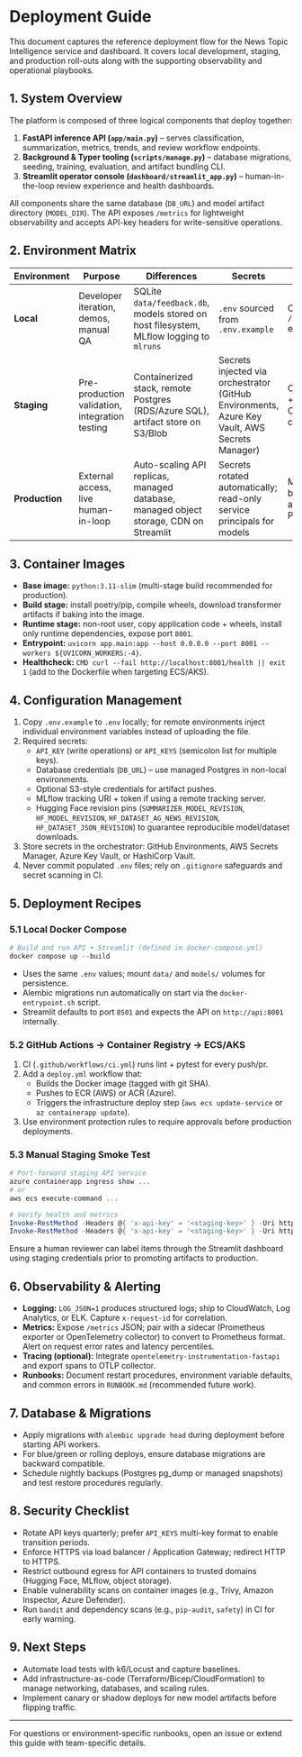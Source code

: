 # Deployment Guide

This document captures the reference deployment flow for the News Topic Intelligence service and dashboard. It covers local development, staging, and production roll-outs along with the supporting observability and operational playbooks.

## 1. System Overview

The platform is composed of three logical components that deploy together:

1. **FastAPI inference API (`app/main.py`)** – serves classification, summarization, metrics, trends, and review workflow endpoints.
2. **Background & Typer tooling (`scripts/manage.py`)** – database migrations, seeding, training, evaluation, and artifact bundling CLI.
3. **Streamlit operator console (`dashboard/streamlit_app.py`)** – human-in-the-loop review experience and health dashboards.

All components share the same database (`DB_URL`) and model artifact directory (`MODEL_DIR`). The API exposes `/metrics` for lightweight observability and accepts API-key headers for write-sensitive operations.

## 2. Environment Matrix

| Environment    | Purpose                                        | Differences                                                                             | Secrets                                                                                       | Observability                                             |
| -------------- | ---------------------------------------------- | --------------------------------------------------------------------------------------- | --------------------------------------------------------------------------------------------- | --------------------------------------------------------- |
| **Local**      | Developer iteration, demos, manual QA          | SQLite `data/feedback.db`, models stored on host filesystem, MLflow logging to `mlruns` | `.env` sourced from `.env.example`                                                            | Console logs, `/metrics` endpoint                         |
| **Staging**    | Pre-production validation, integration testing | Containerized stack, remote Postgres (RDS/Azure SQL), artifact store on S3/Blob         | Secrets injected via orchestrator (GitHub Environments, Azure Key Vault, AWS Secrets Manager) | Centralized logs + traces via OpenTelemetry collector     |
| **Production** | External access, live human-in-loop            | Auto-scaling API replicas, managed database, managed object storage, CDN on Streamlit   | Secrets rotated automatically; read-only service principals for models                        | Metrics scraped by Prometheus, alerts via PagerDuty/Teams |

## 3. Container Images

- **Base image:** `python:3.11-slim` (multi-stage build recommended for production).
- **Build stage:** install poetry/pip, compile wheels, download transformer artifacts if baking into the image.
- **Runtime stage:** non-root user, copy application code + wheels, install only runtime dependencies, expose port `8001`.
- **Entrypoint:** `uvicorn app.main:app --host 0.0.0.0 --port 8001 --workers ${UVICORN_WORKERS:-4}`.
- **Healthcheck:** `CMD curl --fail http://localhost:8001/health || exit 1` (add to the Dockerfile when targeting ECS/AKS).

## 4. Configuration Management

1. Copy `.env.example` to `.env` locally; for remote environments inject individual environment variables instead of uploading the file.
2. Required secrets:
   - `API_KEY` (write operations) or `API_KEYS` (semicolon list for multiple keys).
   - Database credentials (`DB_URL`) – use managed Postgres in non-local environments.
   - Optional S3-style credentials for artifact pushes.
   - MLflow tracking URI + token if using a remote tracking server.
   - Hugging Face revision pins (`SUMMARIZER_MODEL_REVISION`, `HF_MODEL_REVISION`, `HF_DATASET_AG_NEWS_REVISION`, `HF_DATASET_JSON_REVISION`) to guarantee reproducible model/dataset downloads.
3. Store secrets in the orchestrator: GitHub Environments, AWS Secrets Manager, Azure Key Vault, or HashiCorp Vault.
4. Never commit populated `.env` files; rely on `.gitignore` safeguards and secret scanning in CI.

## 5. Deployment Recipes

### 5.1 Local Docker Compose

```powershell
# Build and run API + Streamlit (defined in docker-compose.yml)
docker compose up --build
```

- Uses the same `.env` values; mount `data/` and `models/` volumes for persistence.
- Alembic migrations run automatically on start via the `docker-entrypoint.sh` script.
- Streamlit defaults to port `8501` and expects the API on `http://api:8001` internally.

### 5.2 GitHub Actions → Container Registry → ECS/AKS

1. CI (`.github/workflows/ci.yml`) runs lint + pytest for every push/pr.
2. Add a `deploy.yml` workflow that:
   - Builds the Docker image (tagged with git SHA).
   - Pushes to ECR (AWS) or ACR (Azure).
   - Triggers the infrastructure deploy step (`aws ecs update-service` or `az containerapp update`).
3. Use environment protection rules to require approvals before production deployments.

### 5.3 Manual Staging Smoke Test

```powershell
# Port-forward staging API service
azure containerapp ingress show ...
# or
aws ecs execute-command ...

# Verify health and metrics
Invoke-RestMethod -Headers @{ 'x-api-key' = '<staging-key>' } -Uri https://staging.yourdomain.tld/health
Invoke-RestMethod -Headers @{ 'x-api-key' = '<staging-key>' } -Uri https://staging.yourdomain.tld/metrics
```

Ensure a human reviewer can label items through the Streamlit dashboard using staging credentials prior to promoting artifacts to production.

## 6. Observability & Alerting

- **Logging:** `LOG_JSON=1` produces structured logs; ship to CloudWatch, Log Analytics, or ELK. Capture `x-request-id` for correlation.
- **Metrics:** Expose `/metrics` JSON; pair with a sidecar (Prometheus exporter or OpenTelemetry collector) to convert to Prometheus format. Alert on request error rates and latency percentiles.
- **Tracing (optional):** Integrate `opentelemetry-instrumentation-fastapi` and export spans to OTLP collector.
- **Runbooks:** Document restart procedures, environment variable defaults, and common errors in `RUNBOOK.md` (recommended future work).

## 7. Database & Migrations

- Apply migrations with `alembic upgrade head` during deployment before starting API workers.
- For blue/green or rolling deploys, ensure database migrations are backward compatible.
- Schedule nightly backups (Postgres pg_dump or managed snapshots) and test restore procedures regularly.

## 8. Security Checklist

- Rotate API keys quarterly; prefer `API_KEYS` multi-key format to enable transition periods.
- Enforce HTTPS via load balancer / Application Gateway; redirect HTTP to HTTPS.
- Restrict outbound egress for API containers to trusted domains (Hugging Face, MLflow, object storage).
- Enable vulnerability scans on container images (e.g., Trivy, Amazon Inspector, Azure Defender).
- Run `bandit` and dependency scans (e.g., `pip-audit`, `safety`) in CI for early warning.

## 9. Next Steps

- Automate load tests with k6/Locust and capture baselines.
- Add infrastructure-as-code (Terraform/Bicep/CloudFormation) to manage networking, databases, and scaling rules.
- Implement canary or shadow deploys for new model artifacts before flipping traffic.

---

For questions or environment-specific runbooks, open an issue or extend this guide with team-specific details.
